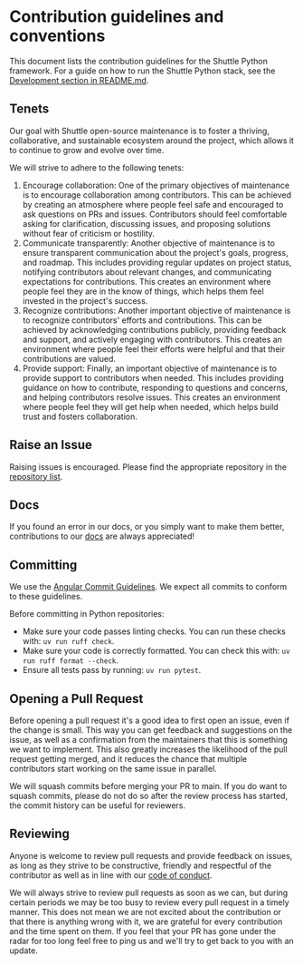 # Contribution guidelines and conventions

This document lists the contribution guidelines for the Shuttle Python
framework. For a guide on how to run the Shuttle Python stack, see the
[Development section in README.md](./README.md#development).

## Tenets

Our goal with Shuttle open-source maintenance is to foster a thriving,
collaborative, and sustainable ecosystem around the project, which allows it to
continue to grow and evolve over time.

We will strive to adhere to the following tenets:

1. Encourage collaboration: One of the primary objectives of maintenance is to
   encourage collaboration among contributors. This can be achieved by creating
   an atmosphere where people feel safe and encouraged to ask questions on PRs
   and issues. Contributors should feel comfortable asking for clarification,
   discussing issues, and proposing solutions without fear of criticism or
   hostility.
2. Communicate transparently: Another objective of maintenance is to ensure
   transparent communication about the project's goals, progress, and roadmap.
   This includes providing regular updates on project status, notifying
   contributors about relevant changes, and communicating expectations for
   contributions. This creates an environment where people feel they are in the
   know of things, which helps them feel invested in the project's success.
3. Recognize contributions: Another important objective of maintenance is to
   recognize contributors' efforts and contributions. This can be achieved by
   acknowledging contributions publicly, providing feedback and support, and
   actively engaging with contributors. This creates an environment where
   people feel their efforts were helpful and that their contributions are
   valued.
4. Provide support: Finally, an important objective of maintenance is to
   provide support to contributors when needed. This includes providing
   guidance on how to contribute, responding to questions and concerns, and
   helping contributors resolve issues. This creates an environment where
   people feel they will get help when needed, which helps build trust and
   fosters collaboration.

## Raise an Issue

Raising issues is encouraged. Please find the appropriate repository in the
[repository list](./README.md).

## Docs

If you found an error in our docs, or you simply want to make them better,
contributions to our [docs](https://github.com/shuttle-hq/shuttle-docs) are
always appreciated!

## Committing

We use the [Angular Commit
Guidelines](https://github.com/angular/angular/blob/master/CONTRIBUTING.md#commit).
We expect all commits to conform to these guidelines.

Before committing in Python repositories:

- Make sure your code passes linting checks. You can run these checks with: `uv
  run ruff check`.
- Make sure your code is correctly formatted. You can check this with: `uv run
  ruff format --check`.
- Ensure all tests pass by running: `uv run pytest`.

## Opening a Pull Request

Before opening a pull request it's a good idea to first open an issue, even if
the change is small. This way you can get feedback and suggestions on the
issue, as well as a confirmation from the maintainers that this is something we
want to implement. This also greatly increases the likelihood of the pull
request getting merged, and it reduces the chance that multiple contributors
start working on the same issue in parallel.

We will squash commits before merging your PR to main. If you do want to squash
commits, please do not do so after the review process has started, the commit
history can be useful for reviewers.

## Reviewing

Anyone is welcome to review pull requests and provide feedback on issues, as
long as they strive to be constructive, friendly and respectful of the
contributor as well as in line with our [code of conduct](CODE_OF_CONDUCT.md).

We will always strive to review pull requests as soon as we can, but during
certain periods we may be too busy to review every pull request in a timely
manner. This does not mean we are not excited about the contribution or that
there is anything wrong with it, we are grateful for every contribution and the
time spent on them. If you feel that your PR has gone under the radar for too
long feel free to ping us and we'll try to get back to you with an update.
